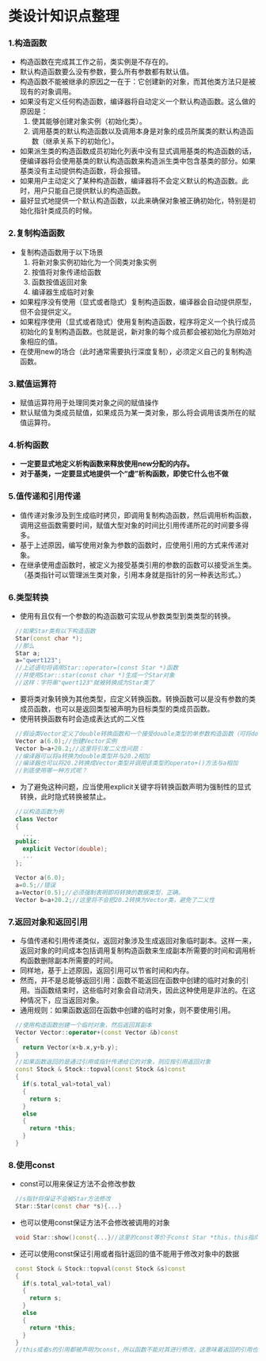 # 类设计知识点整理

### 1.构造函数

- 构造函数在完成其工作之前，类实例是不存在的。
- 默认构造函数要么没有参数，要么所有参数都有默认值。
- 构造函数不能被继承的原因之一在于：它创建新的对象，而其他类方法只是被现有的对象调用。
- 如果没有定义任何构造函数，编译器将自动定义一个默认构造函数。这么做的原因是：
  1. 使其能够创建对象实例（初始化类）。
  2. 调用基类的默认构造函数以及调用本身是对象的成员所属类的默认构造函数（继承关系下的初始化）。
- 如果派生类的构造函数成员初始化列表中没有显式调用基类的构造函数的话，便编译器将会使用基类的默认构造函数来构造派生类中包含基类的部分。如果基类没有主动提供构造函数，将会报错。
- 如果用户主动定义了某种构造函数，编译器将不会定义默认的构造函数。此时，用户只能自己提供默认的构造函数。
- 最好显式地提供一个默认构造函数，以此来确保对象被正确初始化，特别是初始化指针类成员的时候。
  
### 2.复制构造函数

- 复制构造函数用于以下场景
  1. 将新对象实例初始化为一个同类对象实例
  2. 按值将对象传递给函数
  3. 函数按值返回对象
  4. 编译器生成临时对象
- 如果程序没有使用（显式或者隐式）复制构造函数，编译器会自动提供原型，但不会提供定义。
- 如果程序使用（显式或者隐式）使用复制构造函数，程序将定义一个执行成员初始化的复制构造函数。也就是说，新对象的每个成员都会被初始化为原始对象相应的值。
- 在使用new的场合（此时通常需要执行深度复制），必须定义自己的复制构造函数。
  
### 3.赋值运算符

- 赋值运算符用于处理同类对象之间的赋值操作
- 默认赋值为类成员赋值，如果成员为某一类对象，那么将会调用该类所在的赋值运算符。
  
### 4.析构函数

- **一定要显式地定义析构函数来释放使用new分配的内存。**
- **对于基类，一定要显式地提供一个“虚”析构函数，即使它什么也不做**
  
### 5.值传递和引用传递

- 值传递对象涉及到生成临时拷贝，即调用复制构造函数，然后调用析构函数，调用这些函数需要时间，赋值大型对象的时间比引用传递所花的时间要多得多。
- 基于上述原因，编写使用对象为参数的函数时，应使用引用的方式来传递对象。
- 在继承使用虚函数时，被定义为接受基类引用的参数的函数可以接受派生类。（基类指针可以管理派生类对象，引用本身就是指针的另一种表达形式。）

### 6.类型转换

- 使用有且仅有一个参数的构造函数可实现从参数类型到类类型的转换。
  
```C++
  //如果Star类有以下构造函数
  Star(const char *);
  //那么
  Star a;
  a="qwert123";
  //上述语句将调用Star::operator=(const Star *)函数
  //并使用Star::star(const char *)生成一个Star对象
  //这样：字符串"qwert123"就被转换成为Star类了
```

- 要将类对象转换为其他类型，应定义转换函数。转换函数可以是没有参数的类成员函数，也可以是返回类型被声明为目标类型的类成员函数。
- 使用转换函数有时会造成表达式的二义性

```C++
  //假设类Vector定义了double转换函数和一个接受double类型的单参数构造函数（可将double转换为Vector）,那么
  Vector a(6.0);//创建Vector实例
  Vector b=a+20.2;//这里将引发二义性问题：
  //编译器可以将a转换为double类型并与20.2相加
  //编译器也可以将20.2转换成Vector类型并调用该类型的operato+()方法与a相加
  //到底使用哪一种方式呢？
```

- 为了避免这种问题，应当使用explicit关键字将转换函数声明为强制性的显式转换，此时隐式转换被禁止。
  
```C++
  //以构造函数为例
  class Vector
  {
    ...
  public:
    explicit Vector(double);
    ... 
  };

  Vector a(6.0);
  a=0.5;//错误
  a=Vector(0.5);//必须强制表明即将转换的数据类型，正确。
  Vector b=a+20.2;//这里将不会把20.2转换为Vector类，避免了二义性

```

### 7.返回对象和返回引用

- 与值传递和引用传递类似，返回对象涉及生成返回对象临时副本。这样一来，返回对象的时间成本包括调用复制构造函数来生成副本所需要的时间和调用析构函数删除副本所需要的时间。
- 同样地，基于上述原因，返回引用可以节省时间和内存。
- 然而，并不是总能够返回引用：函数不能返回在函数中创建的临时对象的引用。当函数结束时，这些临时对象会自动消失，因此这种使用是非法的。在这种情况下，应当返回对象。
- 通用规则：如果函数返回在函数中创建的临时对象，则不要使用引用。

```C++
  //使用构造函数创建一个临时对象，然后返回其副本
  Vector Vector::operator+(const Vector &b)const
  {
    return Vector(x+b.x,y+b.y);
  }
  //如果函数返回的是通过引用或指针传递给它的对象，则应按引用返回对象
  const Stock & Stock::topval(const Stock &s)const
  {
    if(s.total_val>total_val)
    {
      return s;
    }
    else
    {
      return *this;
    }
  }
```

### 8.使用const

- const可以用来保证方法不会修改参数

```C++
  //s指针将保证不会被Star方法修改
  Star::Star(const char *s){...}
```

- 也可以使用const保证方法不会修改被调用的对象

```C++
  void Star::show()const{...}//这里的const等价于const Star *this，this指向调用的对象。
```

- 还可以使用const保证引用或者指针返回的值不能用于修改对象中的数据
  
```C++
  const Stock & Stock::topval(const Stock &s)const
  {
    if(s.total_val>total_val)
    {
      return s;
    }
    else
    {
      return *this;
    }
  }
  //this或者s的引用都被声明为const，所以函数不能对其进行修改，这意味着返回的引用也必须是const。
```